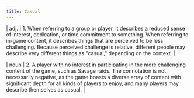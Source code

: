 ```yaml
---
title: Casual
---
```

| adj. | 1.  	When referring to a group or player, it describes a reduced sense of interest, dedication, or time commitment to something. When referring to in-game content, it describes things that are perceived to be less challenging. Because perceived challenge is relative, different people may describe very different things as "casual," depending on the context. |

| noun | 2. A player with no interest in participating in the more challenging content of the game, such as Savage raids. The connotation is not necessarily negative, as the game boasts a diverse array of content with significant depth for all kinds of players to enjoy, and many players may describe themselves as casual.	|